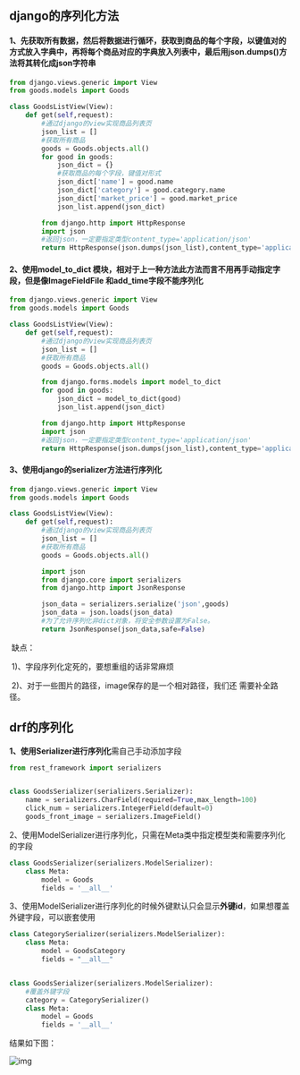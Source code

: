 ## django的序列化方法

#### 1、先获取所有数据，然后将数据进行循环，获取到商品的每个字段，以键值对的方式放入字典中，再将每个商品对应的字典放入列表中，最后用json.dumps()方法将其转化成json字符串

```python
from django.views.generic import View
from goods.models import Goods

class GoodsListView(View):
    def get(self,request):
        #通过django的view实现商品列表页
        json_list = []
        #获取所有商品
        goods = Goods.objects.all()
        for good in goods:
            json_dict = {}
            #获取商品的每个字段，键值对形式
            json_dict['name'] = good.name
            json_dict['category'] = good.category.name
            json_dict['market_price'] = good.market_price
            json_list.append(json_dict)

        from django.http import HttpResponse
        import json
        #返回json，一定要指定类型content_type='application/json'
        return HttpResponse(json.dumps(json_list),content_type='application/json')
```

#### 2、使用model_to_dict 模块，相对于上一种方法此方法而言不用再手动指定字段，但是像ImageFieldFile 和add_time字段不能序列化

```python
from django.views.generic import View
from goods.models import Goods

class GoodsListView(View):
    def get(self,request):
        #通过django的view实现商品列表页
        json_list = []
        #获取所有商品
        goods = Goods.objects.all()

        from django.forms.models import model_to_dict
        for good in goods:
            json_dict = model_to_dict(good)
            json_list.append(json_dict)

        from django.http import HttpResponse
        import json
        #返回json，一定要指定类型content_type='application/json'
        return HttpResponse(json.dumps(json_list),content_type='application/json')
```

#### 3、使用django的serializer方法进行序列化

```python
from django.views.generic import View
from goods.models import Goods

class GoodsListView(View):
    def get(self,request):
        #通过django的view实现商品列表页
        json_list = []
        #获取所有商品
        goods = Goods.objects.all()

        import json
        from django.core import serializers
        from django.http import JsonResponse

        json_data = serializers.serialize('json',goods)
        json_data = json.loads(json_data)
        #为了允许序列化非dict对象，将安全参数设置为False。
        return JsonResponse(json_data,safe=False)
```

​	缺点：

​			1)、字段序列化定死的，要想重组的话非常麻烦

​		    2)、对于一些图片的路径，image保存的是一个相对路径，我们还					需要补全路径。

## drf的序列化

**1、使用Serializer进行序列化**需自己手动添加字段

```python
from rest_framework import serializers


class GoodsSerializer(serializers.Serializer):
    name = serializers.CharField(required=True,max_length=100)
    click_num = serializers.IntegerField(default=0)
    goods_front_image = serializers.ImageField()
```

2、使用ModelSerializer进行序列化，只需在Meta类中指定模型类和需要序列化的字段

```python
class GoodsSerializer(serializers.ModelSerializer):
    class Meta:
        model = Goods
        fields = '__all__'
```

3、使用ModelSerializer进行序列化的时候外键默认只会显示**外键id**，如果想覆盖外键字段，可以嵌套使用

```python
class CategorySerializer(serializers.ModelSerializer):
    class Meta:
        model = GoodsCategory
        fields = "__all__"


class GoodsSerializer(serializers.ModelSerializer):
    #覆盖外键字段
    category = CategorySerializer()
    class Meta:
        model = Goods
        fields = '__all__'
```

结果如下图：

![img](https://images2018.cnblogs.com/blog/1299879/201804/1299879-20180410224653132-842965369.png)